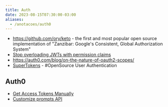 ```yaml
---
title: Auth
date: 2023-08-15T07:30:00-03:00
aliases:
  - /anotacoes/auth0
---
```

- https://github.com/ory/keto - the first and most popular open source implementation of "Zanzibar: Google's Consistent, Global Authorization System"
- [Stop overloading JWTs with permission claims](https://sdoxsee.github.io/blog/2020/01/06/stop-overloading-jwts-with-permission-claims.html)
- https://auth0.com/blog/on-the-nature-of-oauth2-scopes/
- [SuperTokens](https://supertokens.com/) - #OpenSource User Authentication
## Auth0
- [Get Access Tokens Manually](https://auth0.com/docs/secure/tokens/access-tokens/get-management-api-access-tokens-for-testing#get-access-tokens-manually)
- [Customize prompts API](https://auth0.com/docs/api/management/v2/#!/Prompts/get_prompts)